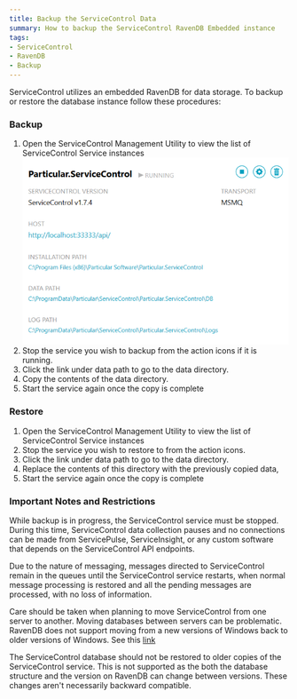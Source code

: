 ```yaml
---
title: Backup the ServiceControl Data
summary: How to backup the ServiceControl RavenDB Embedded instance
tags:
- ServiceControl
- RavenDB
- Backup
---
```

ServiceControl utilizes an embedded RavenDB for data storage. To backup or restore the database instance follow these procedures:

### Backup

1.  Open the ServiceControl Management Utility to view the list of ServiceControl Service instances
	![](managementutil-instance.png)
1. Stop the service you wish to backup from the action icons if it is running.        
1. Click the link under data path to go to the data directory. 
1. Copy the contents of the data directory. 
1. Start the service again once the copy is complete


### Restore

1. Open the ServiceControl Management Utility to view the list of ServiceControl Service instances
1. Stop the service you wish to restore to from the action icons.        
1. Click the link under data path to go to the data directory. 
1. Replace the contents of this directory with the previously copied data,  
1. Start the service again once the copy is complete


### Important Notes and Restrictions

While backup is in progress, the ServiceControl service must be stopped. During this time, ServiceControl data collection pauses and no connections can be made from ServicePulse, ServiceInsight, or any custom software that depends on the ServiceControl API endpoints.

Due to the nature of messaging, messages directed to ServiceControl remain in the queues until the ServiceControl service restarts, when normal message processing is restored and all the pending messages are processed, with no loss of information.

Care should be taken when planning to move ServiceControl from one server to another.  Moving databases between servers can be problematic. RavenDB does not support moving from a new versions of Windows back to older versions of Windows. See this [link](http://stackoverflow.com/questions/25625910/getting-error-while-restoring-backup-file-in-raven-db)

The ServiceControl database should not be restored to older copies of the ServiceControl service.  This is not supported as the both the database structure and the version on RavenDB can change between versions.  These changes aren't necessarily backward compatible.  


